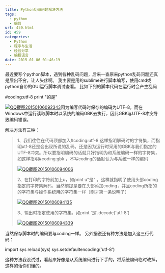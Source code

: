 ```yaml
---
title: Python乱码问题解决方法
tags:
  - python
  - 编码
url: 459.html
id: 459
categories:
  - Python
  - 程序与生活
  - 经验分享
  - 编程语言
date: 2015-01-06 01:46:19
---
```


最近要写个python脚本，遇到各种乱码问题，后来一查原来python乱码问题还真是层出不穷，让人头疼啊。 我主要是用的sublime进行脚本编写，使用cmd或python自带的GUI运行脚本调试查看。 比如下列的脚本代码在运行时会产生乱码

#coding:utf-8
print "的是"

[![QQ截图20150106092343](http://storage.veitor.net/uploads/2015/01/QQ截图20150106092343.jpg)](http://storage.veitor.net/uploads/2015/01/QQ截图20150106092343.jpg)因为编写代码时保存的编码为UTF-8，而在Windows中运行读取脚本时以系统的编码GBK去执行，因此GBK与UTF-8冲突导致编码错误。

解决方法有三种：

> 1、我们往往在代码顶部加入#coding:utf-8 这样指明解码时的字符集，而指明utf-8还是会出现所说的乱码，还是因为运行时采用的GBK与我们指定的UTF-8冲突。所以要指明编码的话就只好指明为和系统编码一样的字符集，如这样指明#coding:gbk ，不写coding的话默认为与系统一样的编码
> 
> [![QQ截图20150106094006](http://storage.veitor.net/uploads/2015/01/QQ截图20150106094006.jpg)](http://storage.veitor.net/uploads/2015/01/QQ截图20150106094006.jpg)
> 
> 2、在打印的字符前加上u，如print u"是" ，这样就指明了使用头部coding指定的字符集解码，当然前提是要在头部添加coding，并且coding所指的的字符集与操作系统用的字符集一样（刚才第一条说明了）
> 
> [![QQ截图20150106094135](http://storage.veitor.net/uploads/2015/01/QQ截图20150106094135.jpg)](http://storage.veitor.net/uploads/2015/01/QQ截图20150106094135.jpg)
> 
> 3、输出时指定使用的字符集，如print '是'.decode('utf-8')
> 
> [![QQ截图20150106094339](http://storage.veitor.net/uploads/2015/01/QQ截图20150106094339.jpg)](http://storage.veitor.net/uploads/2015/01/QQ截图20150106094339.jpg)

当然保存脚本时的编码要与coding一样。 另外据说还有种方法是加入这三行代码：

import sys
reload(sys)
sys.setdefaultencoding('utf-8')

这种方法我没试过，看起来好像是从系统编码进行下手的，将系统编码临时改掉，这样的话你们懂的。